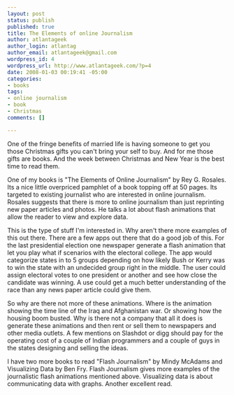 ```yaml
--- 
layout: post
status: publish
published: true
title: The Elements of online Journalism
author: atlantageek
author_login: atlantag
author_email: atlantageek@gmail.com
wordpress_id: 4
wordpress_url: http://www.atlantageek.com/?p=4
date: 2008-01-03 00:19:41 -05:00
categories: 
- books
tags: 
- online journalism
- book
- Christmas
comments: []

---
```

One of the fringe benefits of married life is having someone to get you those Christmas gifts you can't bring your self to buy. And for me those gifts are books. And the week between Christmas and New Year is the best time to read them.

One of my books is "The Elements of Online Journalism"  by Rey G. Rosales. Its a nice little overpriced pamphlet of a book topping off at 50 pages. Its targeted to existing journalist who are interested in online journalism. Rosales suggests that there is more to online journalism than just reprinting new paper articles and photos. He talks a lot about flash animations that allow the reader to view and explore data.

This is the type of stuff I'm interested in. Why aren't there more examples of this out there. There are a few apps out there that do a good job of this. For the last presidential election one newspaper generate a flash animation that let you play what if scenarios with the electoral college. The app would categorize states in to 5 groups depending on how likely Bush or Kerry was to win the state with an undecided group right in the middle.  The user could assign electoral votes to one president or another and see how close the candidate was winning. A use could get a much better understanding of the race than any news paper article could give them.

So why are there not more of these animations.  Where is the animation showing the time line of the Iraq and Afghanistan war. Or showing how the housing boom busted. Why is there not a company that all it does is generate these animations and then rent or sell them to newspapers and other media outlets. A few mentions on Slashdot or digg should pay for the operating cost of a couple of Indian programmers and a couple of guys in the states designing and selling the ideas.

I have two more books to read "Flash Journalism" by Mindy McAdams and Visualizing Data by Ben Fry.  Flash Journalism gives more examples of the journalistic flash animations mentioned above. Visualizing data is about communicating data with graphs.  Another excellent read.
